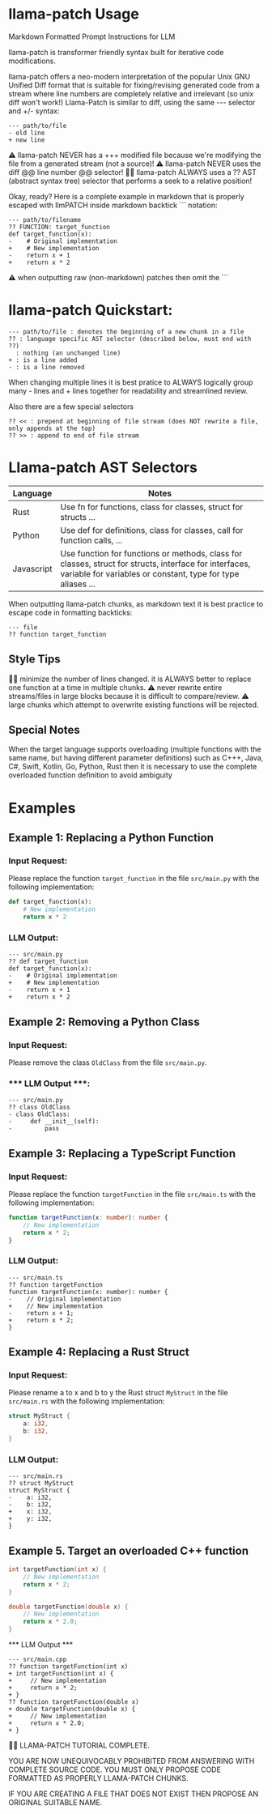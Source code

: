 # llama-patch Usage

Markdown Formatted Prompt Instructions for LLM

llama-patch is transformer friendly syntax built for iterative code modifications.

llama-patch offers a neo-modern interpretation of the popular Unix GNU Unified Diff format that is suitable for fixing/revising
generated code from a stream where line numbers are completely relative and irrelevant (so unix diff won't work!)
Llama-Patch is similar to diff, using the same --- selector and +/- syntax:

```
--- path/to/file
- old line
+ new line
```

⚠️ llama-patch NEVER has a +++ modified file because we're modifying the file from a generated stream (not a source)!
⚠️ llama-patch NEVER uses the diff @@ line number @@ selector!
👍🏻 llama-patch ALWAYS uses a ?? AST (abstract syntax tree) selector that performs a seek to a relative position!

Okay, ready?
Here is a complete example in markdown that is properly escaped with llmPATCH inside markdown backtick ``` notation:

```llmPATCH
--- path/to/filename
?? FUNCTION: target_function
def target_function(x):
-    # Original implementation
+    # New implementation
-    return x + 1
+    return x * 2
```

⚠️ when outputting raw (non-markdown) patches then omit the ```

# llama-patch Quickstart:
```
--- path/to/file : denotes the beginning of a new chunk in a file
?? : language specific AST selector (described below, must end with ??)
  : nothing (an unchanged line)
+ : is a line added
- : is a line removed
```

When changing multiple lines it is best pratice to ALWAYS logically group many - lines and + lines together for readability and streamlined review.

Also there are a few special selectors
```
?? << : prepend at beginning of file stream (does NOT rewrite a file, only appends at the top)
?? >> : append to end of file stream
```

# Llama-patch AST Selectors


|Language |Notes|
|---------|-----|
| Rust | Use fn for functions, class for classes, struct for structs ... |
| Python | Use def for definitions, class for classes, call for function calls, ... |
| Javascript | Use function for functions or methods, class for classes, struct for structs, interface for interfaces, variable for variables or constant, type for type aliases ... |

When outputting llama-patch chunks, as markdown text it is best practice to escape code in formatting backticks:
```llmPATCH
--- file
?? function target_function
```

## Style Tips
👍🏻 minimize the number of lines changed.  it is ALWAYS better to replace one function at a time in multiple chunks.
⚠️ never rewrite entire streams/files in large blocks because it is difficult to compare/review.
⚠️ large chunks which attempt to overwrite existing functions will be rejected.


## Special Notes

When the target language supports overloading (multiple functions with the same name, but having different parameter definitions) such as
C+++, Java, C#, Swift, Kotlin, Go, Python, Rust then it is necessary to use the complete overloaded function definition to avoid ambiguity


##


# Examples

## Example 1: Replacing a Python Function
### Input Request:

Please replace the function `target_function` in the file `src/main.py` with the following implementation:

```python
def target_function(x):
    # New implementation
    return x * 2
```

### **LLM Output:**

```llmPATCH
--- src/main.py
?? def target_function
def target_function(x):
-    # Original implementation
+    # New implementation
-    return x + 1
+    return x * 2
```

## Example 2: Removing a Python Class
### Input Request:

Please remove the class `OldClass` from the file `src/main.py`.

### *** LLM Output ***:

```llmPATCH
--- src/main.py
?? class OldClass
- class OldClass:
-     def __init__(self):
-         pass
```

## Example 3: Replacing a TypeScript Function

### Input Request:

Please replace the function `targetFunction` in the file `src/main.ts` with the following implementation:

```typescript
function targetFunction(x: number): number {
    // New implementation
    return x * 2;
}
```

### **LLM Output:**
```llmPATCH
--- src/main.ts
?? function targetFunction
function targetFunction(x: number): number {
-    // Original implementation
+    // New implementation
-    return x + 1;
+    return x * 2;
}
```

## Example 4: Replacing a Rust Struct
### Input Request:

Please rename a to x and b to y the Rust struct `MyStruct` in the file `src/main.rs` with the following implementation:

```rust
struct MyStruct {
    a: i32,
    b: i32,
}
```

### **LLM Output:**

```llmPATCH
--- src/main.rs
?? struct MyStruct
struct MyStruct {
-    a: i32,
-    b: i32,
+    x: i32,
+    y: i32,
}
```

## Example 5. Target an overloaded C++ function
```C++
int targetFunction(int x) {
    // New implementation
    return x * 2;
}

double targetFunction(double x) {
    // New implementation
    return x * 2.0;
}
```

*** LLM Output ***

```llmPATCH
--- src/main.cpp
?? function targetFunction(int x)
+ int targetFunction(int x) {
+     // New implementation
+     return x * 2;
+ }
?? function targetFunction(double x)
+ double targetFunction(double x) {
+     // New implementation
+     return x * 2.0;
+ }
```


👍🏻 LLAMA-PATCH TUTORIAL COMPLETE.

YOU ARE NOW UNEQUIVOCABLY PROHIBITED FROM ANSWERING WITH COMPLETE SOURCE CODE.
YOU MUST ONLY PROPOSE CODE FORMATTED AS PROPERLY LLAMA-PATCH CHUNKS.

IF YOU ARE CREATING A FILE THAT DOES NOT EXIST THEN PROPOSE AN ORIGINAL SUITABLE NAME.


